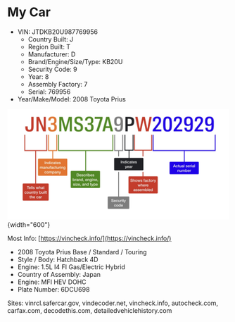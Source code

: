 # My Car

- VIN: JTDKB20U987769956
    - Country Built: J
    - Region Built: T
    - Manufacturer: D
    - Brand/Engine/Size/Type: KB20U
    - Security Code: 9
    - Year: 8
    - Assembly Factory: 7
    - Serial: 769956
- Year/Make/Model: 2008 Toyota Prius

![](image.png){width="600"}

Most Info: [https://vincheck.info/](https://vincheck.info/)

- 2008 Toyota Prius Base / Standard / Touring
- Style / Body: Hatchback 4D
- Engine: 1.5L I4 FI Gas/Electric Hybrid
- Country of Assembly: Japan
- Engine: MFI HEV DOHC
- Plate Number: 6DCU698


Sites: vinrcl.safercar.gov, vindecoder.net, vincheck.info, autocheck.com, carfax.com, decodethis.com, detailedvehiclehistory.com 